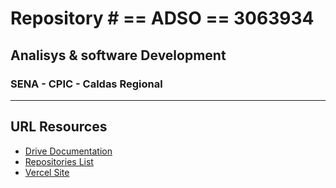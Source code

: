 # Repository # == ADSO == 3063934
## Analisys &amp; software Development
### SENA - CPIC - Caldas Regional
---
## URL Resources 
- [Drive Documentation](https://drive.google.com/drive/folders/1cUEOsM44rpspMfyWvY_YlnXlIm9uffej)
- [Repositories List](https://docs.google.com/spreadsheets/d/1M3B-qwrJN2wbeZmIBoA3r0hnP8yy4CKf2euV1oF61os/edit?usp=sharing)
- [Vercel Site]()